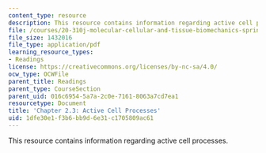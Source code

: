 ```yaml
---
content_type: resource
description: This resource contains information regarding active cell processes.
file: /courses/20-310j-molecular-cellular-and-tissue-biomechanics-spring-2015/1dfe30e1f3b6bb9d6e31c1705809ac61_MIT20_310JS15_Kamm_2.3.pdf
file_size: 1432016
file_type: application/pdf
learning_resource_types:
- Readings
license: https://creativecommons.org/licenses/by-nc-sa/4.0/
ocw_type: OCWFile
parent_title: Readings
parent_type: CourseSection
parent_uid: 016c6954-5a7a-2c0e-7161-8063a7cd7ea1
resourcetype: Document
title: 'Chapter 2.3: Active Cell Processes'
uid: 1dfe30e1-f3b6-bb9d-6e31-c1705809ac61
---
```

This resource contains information regarding active cell processes.